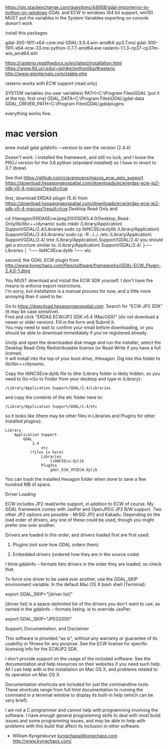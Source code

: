 https://gis.stackexchange.com/questions/44958/gdal-importerror-in-python-on-windows
GDAL and ECW in windows (64 bit support, win10)
MUST put the variables in the System Variables
exporting on console doesn't work

install this packages

gdal-300-1911-x64-core.msi
GDAL-3.0.4.win-amd64-py3.7.msi
gdal-300-1911-x64-ecw-33.msi
python-3.7.7-amd64.exe
rasterio-1.1.3-cp37-cp37m-win_amd64.whl

https://rasterio.readthedocs.io/en/latest/installation.html
https://www.lfd.uci.edu/~gohlke/pythonlibs/#rasterio
http://www.gisinternals.com/stable.php

rasterio works with ECW support (read only)

SYSTEM variables (no user variables)
PATH=C:\Program Files\GDAL (put it at the top, first one)
GDAL_DATA=C:\Program Files\GDAL\gdal-data
GDAL_DRIVER_PATH=C:\Program Files\GDAL\gdalplugins

everything works fine.

# mac version
brew install gdal
gdalinfo --version to see the version (2.4.4)

Doesn't work. I installed the framework, and still no luck, and I loose the PROJ version
for the 3.6 python (standard installed) so I have to revert to 3.7 (brew)

See that
https://github.com/ciaranevans/macos_ecw_qgis_support
https://download.hexagongeospatial.com/downloads/ecw/erdas-ecw-jp2-sdk-v5-4-macosx?result=true

first, download ERDAS plugin (5.4)
from https://download.hexagongeospatial.com/downloads/ecw/erdas-ecw-jp2-sdk-v5-4-macosx?result=true
Desktop Read Only and

cd /Hexagon/ERDASEcwJpeg2000SDK5.4.0/Desktop_Read-Only/lib/libc++/dynamic
sudo mkdir /Library/Application\ Support/GDAL/2.4/Libraries
sudo cp libNCSEcw.dylib /Library/Application\ Support/GDAL/2.4/Libraries/
sudo cp -R ../../../etc /Library/Application\ Support/GDAL/2.4/
tree /Library/Application\ Support/GDAL/2.4/ you should get a structure similar to:
/Library/Application\ Support/GDAL/2.4/
├── Libraries
│   └── libNCSEcw.dylib
└── etc


second, the GDAL ECW plugin
from http://www.kyngchaos.com/files/software/frameworks/GDAL-ECW_Plugin-2.4.0-1.dmg


You MUST download and install the ECW SDK yourself.  I don't have the means to enforce export restrictions.  
I'm sorry, but installation is a manual process for now, and a little more annoying than it used to be:

Go to https://download.hexagongeospatial.com.  Search for "ECW JP2 SDK" (it may be case sensitive).  
Find and click "ERDAS ECW/JP2 SDK v5.4 (MacOSX)" (do not download a newer or older version).  Fill in the form and Submit it.  
You may need to wait to confirm your email before downloading, or you should be able to download immediately if you've registered already.

Unzip and open the downloaded disk image and run the installer, select the Desktop Read-Only Redistributable license (or Read-Write if you have a full license).  
It will install into the top of your boot drive, /Hexagon.  Dig into this folder to lib/libc++/dynamic.

Copy the libNCSEcw.dylib file to (the /Library folder is likely hidden, so you need to Go->Go to Folder from your desktop and type in /Library):

	/Library/Application Support/GDAL/2.4/Libraries

and copy the contents of the etc folder here to:

	/Library/Application Support/GDAL/2.4/etc

so it looks like (there may be other files in Libraries and PlugIns for other installed plugins):

	Library
		Application Support
			GDAL
				2.4
					etc
               (files in here)
					Libraries
						libNCSEcw.dylib
					PlugIns
						gdal_ECW_JP2ECW.dylib

You can trash the installed Hexagon folder when done to save a few hundred MB of space.


Driver Loading

ECW includes JP2 read/write support, in addition to ECW of course.  My GDAL framework comes with JasPer and OpenJPEG JP2 R/W support.  Two other JP2 options are possible - MrSID JP2 and Kakadu.  Depending on the load order of drivers, any one of these could be used, though you might prefer one over another.

Drivers are loaded in this order, and drivers loaded first are first used:

1. Plugins (not sure how GDAL orders them)

2. Embedded drivers (ordered how they are in the source code)

I think gdalinfo --formats lists drivers in the order they are loaded, so check that.

To force one driver to be used over another, use the GDAL_SKIP environment variable.  In the default Mac OS X bash shell (Terminal):

export GDAL_SKIP="[driver list]"

[driver list] is a space-delimited list of the drivers you don't want to use, as named in the gdalinfo --formats listing.  ie to override JasPer:

export GDAL_SKIP="JPEG2000"


Support, Documentation, and Disclaimer

This software is provided "as is", without any warranty or guarantee of its usability or fitness for any purpose.  See the ECW license for specific licensing info for the ECWJP2 SDK.

I don't provide support on the usage of the included software.  See the documentation and help resources on their websites if you need such help.  All I can help with is the installation on Mac OS X, and problems related to its operation on Mac OS X.

Documentation shortcuts are included for just the commandline tools.  These shortcuts range from full html documentation to running the command in a terminal window to display its built-in help (which can be very brief).

I am not a C programmer and cannot help with programming involving the software.  I have enough general programming skills to deal with most build issues and some programming issues, and may be able to help with problems with this build that affect its inclusion in other software.


- William Kyngesburye
kyngchaos@kyngchaos.com
http://www.kyngchaos.com/
